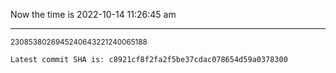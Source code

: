 Now the time is 2022-10-14 11:26:45 am

---

<small>2308538026945240643221240065188</small>

```txt
Latest commit SHA is: c8921cf8f2fa2f5be37cdac078654d59a0378300
```
